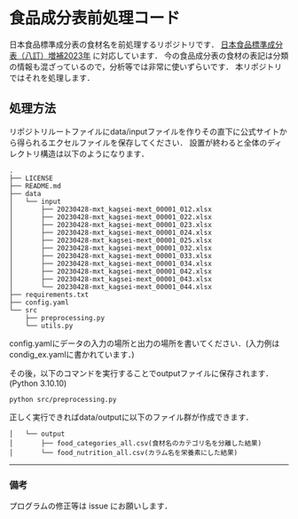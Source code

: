 # 食品成分表前処理コード
日本食品標準成分表の食材名を前処理するリポジトリです．
[日本食品標準成分表（八訂）増補2023年](https://www.mext.go.jp/a_menu/syokuhinseibun/mext_00001.html) に対応しています．
今の食品成分表の食材の表記は分類の情報も混ざっているので，分析等では非常に使いずらいです．
本リポジトリではそれを処理します．

## 処理方法
リポジトリルートファイルにdata/inputファイルを作りその直下に公式サイトから得られるエクセルファイルを保存してください．
設置が終わると全体のディレクトリ構造は以下のようになります．
```
.
├── LICENSE
├── README.md
├── data
│   └── input
│       ├── 20230428-mxt_kagsei-mext_00001_012.xlsx
│       ├── 20230428-mxt_kagsei-mext_00001_022.xlsx
│       ├── 20230428-mxt_kagsei-mext_00001_023.xlsx
│       ├── 20230428-mxt_kagsei-mext_00001_024.xlsx
│       ├── 20230428-mxt_kagsei-mext_00001_025.xlsx
│       ├── 20230428-mxt_kagsei-mext_00001_032.xlsx
│       ├── 20230428-mxt_kagsei-mext_00001_033.xlsx
│       ├── 20230428-mxt_kagsei-mext_00001_034.xlsx
│       ├── 20230428-mxt_kagsei-mext_00001_042.xlsx
│       ├── 20230428-mxt_kagsei-mext_00001_043.xlsx
│       └── 20230428-mxt_kagsei-mext_00001_044.xlsx
├── requirements.txt
├── config.yaml
└── src
    ├── preprocessing.py
    └── utils.py
```

config.yamlにデータの入力の場所と出力の場所を書いてください．(入力例はcondig_ex.yamlに書かれています．)

その後，以下のコマンドを実行することでoutputファイルに保存されます．(Python 3.10.10)

```
python src/preprocessing.py
```

正しく実行できればdata/outputに以下のファイル群が作成できます．
```
│   └── output
│       ├── food_categories_all.csv(食材名のカテゴリ名を分離した結果)
│       └── food_nutrition_all.csv(カラム名を栄養素にした結果)
```

---
### 備考
プログラムの修正等は issue にお願いします．
